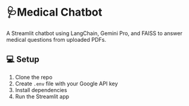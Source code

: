 # 🩺Medical Chatbot

A Streamlit chatbot using LangChain, Gemini Pro, and FAISS to answer medical questions from uploaded PDFs.

## 💻 Setup

1. Clone the repo  
2. Create `.env` file with your Google API key  
3. Install dependencies  
4. Run the Streamlit app  
